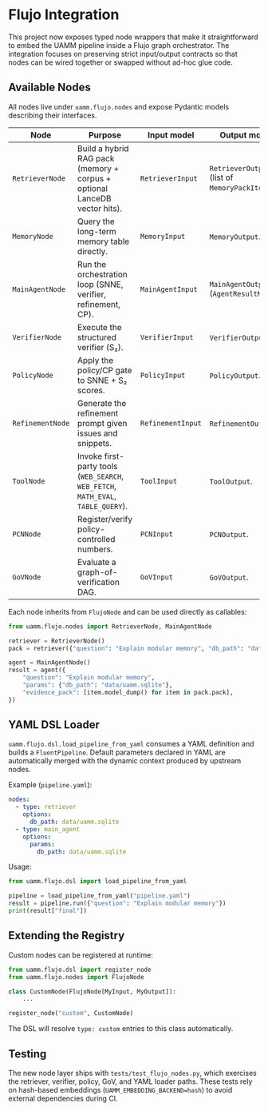 # Flujo Integration

This project now exposes typed node wrappers that make it straightforward to embed the UAMM pipeline inside a Flujo graph orchestrator. The integration focuses on preserving strict input/output contracts so that nodes can be wired together or swapped without ad-hoc glue code.

## Available Nodes

All nodes live under `uamm.flujo.nodes` and expose Pydantic models describing their interfaces.

| Node | Purpose | Input model | Output model |
| ---- | ------- | ----------- | ------------- |
| `RetrieverNode` | Build a hybrid RAG pack (memory + corpus + optional LanceDB vector hits). | `RetrieverInput` | `RetrieverOutput` (list of `MemoryPackItem`). |
| `MemoryNode` | Query the long-term memory table directly. | `MemoryInput` | `MemoryOutput`. |
| `MainAgentNode` | Run the orchestration loop (SNNE, verifier, refinement, CP). | `MainAgentInput` | `MainAgentOutput` (`AgentResultModel`). |
| `VerifierNode` | Execute the structured verifier (S₂). | `VerifierInput` | `VerifierOutput`. |
| `PolicyNode` | Apply the policy/CP gate to SNNE + S₂ scores. | `PolicyInput` | `PolicyOutput`. |
| `RefinementNode` | Generate the refinement prompt given issues and snippets. | `RefinementInput` | `RefinementOutput`. |
| `ToolNode` | Invoke first-party tools (`WEB_SEARCH`, `WEB_FETCH`, `MATH_EVAL`, `TABLE_QUERY`). | `ToolInput` | `ToolOutput`. |
| `PCNNode` | Register/verify policy-controlled numbers. | `PCNInput` | `PCNOutput`. |
| `GoVNode` | Evaluate a graph-of-verification DAG. | `GoVInput` | `GoVOutput`. |

Each node inherits from `FlujoNode` and can be used directly as callables:

```python
from uamm.flujo.nodes import RetrieverNode, MainAgentNode

retriever = RetrieverNode()
pack = retriever({"question": "Explain modular memory", "db_path": "data/uamm.sqlite"})

agent = MainAgentNode()
result = agent({
    "question": "Explain modular memory",
    "params": {"db_path": "data/uamm.sqlite"},
    "evidence_pack": [item.model_dump() for item in pack.pack],
})
```

## YAML DSL Loader

`uamm.flujo.dsl.load_pipeline_from_yaml` consumes a YAML definition and builds a `FluentPipeline`. Default parameters declared in YAML are automatically merged with the dynamic context produced by upstream nodes.

Example (`pipeline.yaml`):

```yaml
nodes:
  - type: retriever
    options:
      db_path: data/uamm.sqlite
  - type: main_agent
    options:
      params:
        db_path: data/uamm.sqlite
```

Usage:

```python
from uamm.flujo.dsl import load_pipeline_from_yaml

pipeline = load_pipeline_from_yaml("pipeline.yaml")
result = pipeline.run({"question": "Explain modular memory"})
print(result["final"])
```

## Extending the Registry

Custom nodes can be registered at runtime:

```python
from uamm.flujo.dsl import register_node
from uamm.flujo.nodes import FlujoNode

class CustomNode(FlujoNode[MyInput, MyOutput]):
    ...

register_node("custom", CustomNode)
```

The DSL will resolve `type: custom` entries to this class automatically.

## Testing

The new node layer ships with `tests/test_flujo_nodes.py`, which exercises the retriever, verifier, policy, GoV, and YAML loader paths. These tests rely on hash-based embeddings (`UAMM_EMBEDDING_BACKEND=hash`) to avoid external dependencies during CI.
